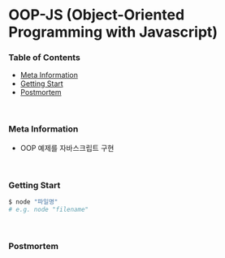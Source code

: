 # OOP-JS (Object-Oriented Programming with Javascript)

### Table of Contents

- [Meta Information](#Meta-Information)
- [Getting Start](#Getting-Start)
- [Postmortem](#Postmortem)

</br>

### Meta Information

- OOP 예제를 자바스크립트 구현

</br>

### Getting Start

```bash
$ node "파일명"
# e.g. node "filename"
```

</br>

### Postmortem
